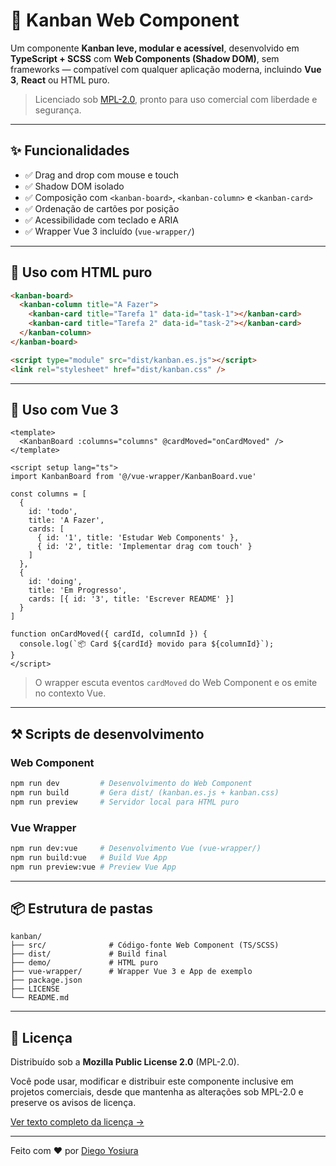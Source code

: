 # 🧱 Kanban Web Component

Um componente **Kanban leve, modular e acessível**, desenvolvido em **TypeScript + SCSS** com **Web Components (Shadow DOM)**, sem frameworks — compatível com qualquer aplicação moderna, incluindo **Vue 3**, **React** ou HTML puro.

> Licenciado sob [MPL-2.0](https://www.mozilla.org/en-US/MPL/2.0/), pronto para uso comercial com liberdade e segurança.

---

## ✨ Funcionalidades

- ✅ Drag and drop com mouse e touch
- ✅ Shadow DOM isolado
- ✅ Composição com `<kanban-board>`, `<kanban-column>` e `<kanban-card>`
- ✅ Ordenação de cartões por posição
- ✅ Acessibilidade com teclado e ARIA
- ✅ Wrapper Vue 3 incluído (`vue-wrapper/`)

---

## 🚀 Uso com HTML puro

```html
<kanban-board>
  <kanban-column title="A Fazer">
    <kanban-card title="Tarefa 1" data-id="task-1"></kanban-card>
    <kanban-card title="Tarefa 2" data-id="task-2"></kanban-card>
  </kanban-column>
</kanban-board>

<script type="module" src="dist/kanban.es.js"></script>
<link rel="stylesheet" href="dist/kanban.css" />
```

---

## 🧹 Uso com Vue 3

```vue
<template>
  <KanbanBoard :columns="columns" @cardMoved="onCardMoved" />
</template>

<script setup lang="ts">
import KanbanBoard from '@/vue-wrapper/KanbanBoard.vue'

const columns = [
  {
    id: 'todo',
    title: 'A Fazer',
    cards: [
      { id: '1', title: 'Estudar Web Components' },
      { id: '2', title: 'Implementar drag com touch' }
    ]
  },
  {
    id: 'doing',
    title: 'Em Progresso',
    cards: [{ id: '3', title: 'Escrever README' }]
  }
]

function onCardMoved({ cardId, columnId }) {
  console.log(`📦 Card ${cardId} movido para ${columnId}`);
}
</script>
```

> O wrapper escuta eventos `cardMoved` do Web Component e os emite no contexto Vue.

---

## ⚒️ Scripts de desenvolvimento

### Web Component

```bash
npm run dev         # Desenvolvimento do Web Component
npm run build       # Gera dist/ (kanban.es.js + kanban.css)
npm run preview     # Servidor local para HTML puro
```

### Vue Wrapper

```bash
npm run dev:vue     # Desenvolvimento Vue (vue-wrapper/)
npm run build:vue   # Build Vue App
npm run preview:vue # Preview Vue App
```

---

## 📦 Estrutura de pastas

```
kanban/
├── src/              # Código-fonte Web Component (TS/SCSS)
├── dist/             # Build final
├── demo/             # HTML puro
├── vue-wrapper/      # Wrapper Vue 3 e App de exemplo
├── package.json
├── LICENSE
└── README.md
```

---

## 📜 Licença

Distribuído sob a **Mozilla Public License 2.0** (MPL-2.0).

Você pode usar, modificar e distribuir este componente inclusive em projetos comerciais, desde que mantenha as alterações sob MPL-2.0 e preserve os avisos de licença.

[Ver texto completo da licença →](https://www.mozilla.org/MPL/2.0/)

---

Feito com ❤️ por [Diego Yosiura](https://github.com/diegoyosiura)
